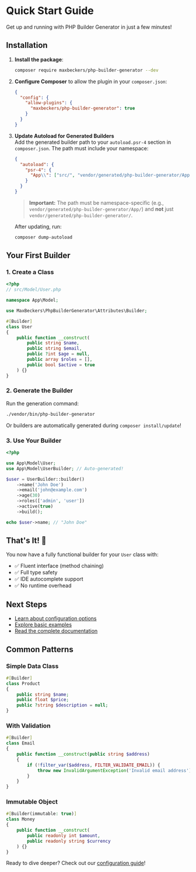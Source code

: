 # Quick Start Guide

Get up and running with PHP Builder Generator in just a few minutes!

## Installation

1. **Install the package**:
   ```bash
   composer require maxbeckers/php-builder-generator --dev
   ```

2. **Configure Composer** to allow the plugin in your `composer.json`:
   ```json
   {
     "config": {
       "allow-plugins": {
         "maxbeckers/php-builder-generator": true
       }
     }
   }
   ```

3. **Update Autoload for Generated Builders**  
   Add the generated builder path to your `autoload.psr-4` section in `composer.json`. The path must include your namespace:

   ```json
   {
     "autoload": {
       "psr-4": {
         "App\\": ["src/", "vendor/generated/php-builder-generator/App/"]
       }
     }
   }
   ```
   
   > **Important:** The path must be namespace-specific (e.g., `vendor/generated/php-builder-generator/App/`) and **not** just `vendor/generated/php-builder-generator/`.

   After updating, run:
   ```bash
   composer dump-autoload
   ```

## Your First Builder

### 1. Create a Class

```php
<?php
// src/Model/User.php

namespace App\Model;

use MaxBeckers\PhpBuilderGenerator\Attributes\Builder;

#[Builder]
class User
{
    public function __construct(
        public string $name,
        public string $email,
        public ?int $age = null,
        public array $roles = [],
        public bool $active = true
    ) {}
}
```

### 2. Generate the Builder

Run the generation command:

```bash
./vendor/bin/php-builder-generator
```

Or builders are automatically generated during `composer install/update`!

### 3. Use Your Builder

```php
<?php

use App\Model\User;
use App\Model\UserBuilder; // Auto-generated!

$user = UserBuilder::builder()
    ->name('John Doe')
    ->email('john@example.com')
    ->age(30)
    ->roles(['admin', 'user'])
    ->active(true)
    ->build();

echo $user->name; // "John Doe"
```

## That's It! 🎉

You now have a fully functional builder for your `User` class with:
- ✅ Fluent interface (method chaining)
- ✅ Full type safety
- ✅ IDE autocomplete support
- ✅ No runtime overhead

## Next Steps

- [Learn about configuration options](../features/configuration.md)
- [Explore basic examples](../examples/basic-examples.md)
- [Read the complete documentation](../index.md)

## Common Patterns

### Simple Data Class
```php
#[Builder]
class Product
{
    public string $name;
    public float $price;
    public ?string $description = null;
}
```

### With Validation
```php
#[Builder]
class Email
{
    public function __construct(public string $address)
    {
        if (!filter_var($address, FILTER_VALIDATE_EMAIL)) {
            throw new InvalidArgumentException('Invalid email address');
        }
    }
}
```

### Immutable Object
```php
#[Builder(immutable: true)]
class Money
{
    public function __construct(
        public readonly int $amount,
        public readonly string $currency
    ) {}
}
```

Ready to dive deeper? Check out our [configuration guide](../features/configuration.md)!
